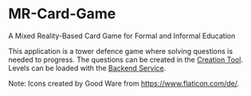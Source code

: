 # MR-Card-Game
A Mixed Reality-Based Card Game for Formal and Informal Education

This application is a tower defence game where solving questions is needed to progress. The questions can be created in the [Creation Tool](https://github.com/rwth-acis/MR-QuestionCreator-Card-Game). Levels can be loaded with the [Backend Service](https://github.com/rwth-acis/MR-Card-Game-Backend).

Note: Icons created by Good Ware from https://www.flaticon.com/de/.
